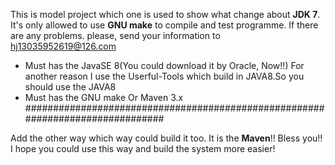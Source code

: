 This is model project which one is used to show what change about **JDK 7**.
It's only allowed to use **GNU make** to compile and test programme.
If there are any problems. please, send your information to 
hj13035952619@126.com

* Must has the JavaSE 8(You could download it by Oracle, Now!!)
For another reason I use the Userful-Tools which build in JAVA8.So you should use the JAVA8
* Must has the GNU make Or Maven 3.x
###############################################################################

Add the other way which way could build it too. It is the **Maven**!!
Bless you!!
I hope you could use this way and build the system more easier!
